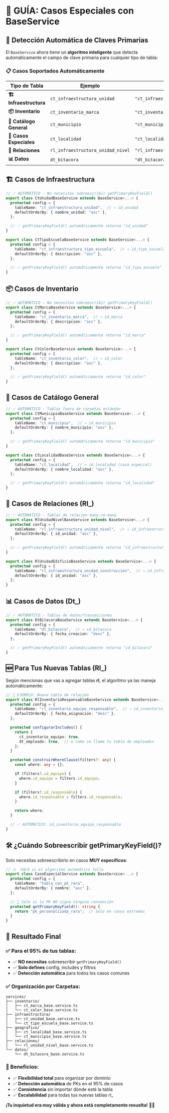 # 🧠 **GUÍA: Casos Especiales con BaseService**

## 🎯 **Detección Automática de Claves Primarias**

El `BaseService` ahora tiene un **algoritmo inteligente** que detecta automáticamente el campo de clave primaria para cualquier tipo de tabla:

### **📋 Casos Soportados Automáticamente**

| Tipo de Tabla           | Ejemplo                           | tableName                           | PK Detectada                      |
| ----------------------- | --------------------------------- | ----------------------------------- | --------------------------------- |
| **🏗️ Infraestructura**  | `ct_infraestructura_unidad`       | `"ct_infraestructura_unidad"`       | `id_unidad`                       |
| **📦 Inventario**       | `ct_inventario_marca`             | `"ct_inventario_marca"`             | `id_marca`                        |
| **🏫 Catálogo General** | `ct_municipio`                    | `"ct_municipio"`                    | `id_municipio`                    |
| **📍 Casos Especiales** | `ct_localidad`                    | `"ct_localidad"`                    | `id_localidad`                    |
| **🔗 Relaciones**       | `rl_infraestructura_unidad_nivel` | `"rl_infraestructura_unidad_nivel"` | `id_infraestructura_unidad_nivel` |
| **📊 Datos**            | `dt_bitacora`                     | `"dt_bitacora"`                     | `id_bitacora`                     |

## 🏗️ **Casos de Infraestructura**

```typescript
// ✅ AUTOMÁTICO - No necesitas sobreescribir getPrimaryKeyField()
export class CtUnidadBaseService extends BaseService<...> {
  protected config = {
    tableName: "ct_infraestructura_unidad",  // → id_unidad
    defaultOrderBy: { nombre_unidad: "asc" },
  };

  // ✅ getPrimaryKeyField() automáticamente retorna "id_unidad"
}

export class CtTipoEscuelaBaseService extends BaseService<...> {
  protected config = {
    tableName: "ct_infraestructura_tipo_escuela",  // → id_tipo_escuela
    defaultOrderBy: { descripcion: "asc" },
  };

  // ✅ getPrimaryKeyField() automáticamente retorna "id_tipo_escuela"
}
```

## 📦 **Casos de Inventario**

```typescript
// ✅ AUTOMÁTICO - No necesitas sobreescribir getPrimaryKeyField()
export class CtMarcaBaseService extends BaseService<...> {
  protected config = {
    tableName: "ct_inventario_marca",  // → id_marca
    defaultOrderBy: { descripcion: "asc" },
  };

  // ✅ getPrimaryKeyField() automáticamente retorna "id_marca"
}

export class CtColorBaseService extends BaseService<...> {
  protected config = {
    tableName: "ct_inventario_color",  // → id_color
    defaultOrderBy: { descripcion: "asc" },
  };

  // ✅ getPrimaryKeyField() automáticamente retorna "id_color"
}
```

## 🏫 **Casos de Catálogo General**

```typescript
// ✅ AUTOMÁTICO - Tablas fuera de carpetas estándar
export class CtMunicipioBaseService extends BaseService<...> {
  protected config = {
    tableName: "ct_municipio",  // → id_municipio
    defaultOrderBy: { nombre_municipio: "asc" },
  };

  // ✅ getPrimaryKeyField() automáticamente retorna "id_municipio"
}

export class CtLocalidadBaseService extends BaseService<...> {
  protected config = {
    tableName: "ct_localidad",  // → id_localidad (caso especial)
    defaultOrderBy: { nombre_localidad: "asc" },
  };

  // ✅ getPrimaryKeyField() automáticamente retorna "id_localidad"
}
```

## 🔗 **Casos de Relaciones (Rl\_)**

```typescript
// ✅ AUTOMÁTICO - Tablas de relación many-to-many
export class RlUnidadNivelBaseService extends BaseService<...> {
  protected config = {
    tableName: "rl_infraestructura_unidad_nivel",  // → id_infraestructura_unidad_nivel
    defaultOrderBy: { id_unidad: "asc" },
  };

  // ✅ getPrimaryKeyField() automáticamente retorna "id_infraestructura_unidad_nivel"
}

export class RlUnidadEdificioBaseService extends BaseService<...> {
  protected config = {
    tableName: "rl_infraestructura_unidad_construccion",  // → id_infraestructura_unidad_construccion
    defaultOrderBy: { id_unidad: "asc" },
  };
}
```

## 📊 **Casos de Datos (Dt\_)**

```typescript
// ✅ AUTOMÁTICO - Tablas de datos/transacciones
export class DtBitacoraBaseService extends BaseService<...> {
  protected config = {
    tableName: "dt_bitacora",  // → id_bitacora
    defaultOrderBy: { fecha_creacion: "desc" },
  };

  // ✅ getPrimaryKeyField() automáticamente retorna "id_bitacora"
}
```

## 🆕 **Para Tus Nuevas Tablas (Rl\_)**

Según mencionas que vas a agregar tablas **rl**, el algoritmo ya las maneja automáticamente:

```typescript
// 🎯 EJEMPLO: Nueva tabla de relación
export class RlInventarioResponsableBaseService extends BaseService<...> {
  protected config = {
    tableName: "rl_inventario_equipo_responsable",  // → id_inventario_equipo_responsable
    defaultOrderBy: { fecha_asignacion: "desc" },
  };

  protected configurarIncludes() {
    return {
      ct_inventario_equipo: true,
      dt_empleado: true,  // o como se llame tu tabla de empleados
    };
  }

  protected construirWhereClause(filters?: any) {
    const where: any = {};

    if (filters?.id_equipo) {
      where.id_equipo = filters.id_equipo;
    }

    if (filters?.id_responsable) {
      where.id_responsable = filters.id_responsable;
    }

    return where;
  }

  // ✅ AUTOMÁTICO: id_inventario_equipo_responsable
}
```

## 🛠️ **¿Cuándo Sobreescribir getPrimaryKeyField()?**

Solo necesitas sobreescribirlo en casos **MUY específicos**:

```typescript
// ⚠️  SOLO si el algoritmo automático falla
export class CasoEspecialService extends BaseService<...> {
  protected config = {
    tableName: "tabla_con_pk_rara",
    defaultOrderBy: { nombre: "asc" },
  };

  // 🔧 Solo si la PK NO sigue ninguna convención
  protected getPrimaryKeyField(): string {
    return "pk_personalizada_rara";  // Solo en casos extremos
  }
}
```

## 🎉 **Resultado Final**

### **✅ Para el 95% de tus tablas:**

- ✅ **NO necesitas** sobreescribir `getPrimaryKeyField()`
- ✅ **Solo defines** config, includes y filtros
- ✅ **Detección automática** para todos los casos comunes

### **✅ Organización por Carpetas:**

```
services/
├── inventario/
│   ├── ct_marca_base.service.ts
│   └── ct_color_base.service.ts
├── infraestructura/
│   ├── ct_unidad_base.service.ts
│   └── ct_tipo_escuela_base.service.ts
├── geografico/
│   ├── ct_localidad_base.service.ts
│   └── ct_municipio_base.service.ts
├── relaciones/
│   └── rl_unidad_nivel_base.service.ts
└── datos/
    └── dt_bitacora_base.service.ts
```

### **🚀 Beneficios:**

- ✅ **Flexibilidad total** para organizar por dominio
- ✅ **Detección automática** de PKs en el 95% de casos
- ✅ **Consistencia** sin importar dónde esté la tabla
- ✅ **Escalabilidad** para todas tus nuevas tablas rl\_

**¡Tu inquietud era muy válida y ahora está completamente resuelta!** 🎯✨
